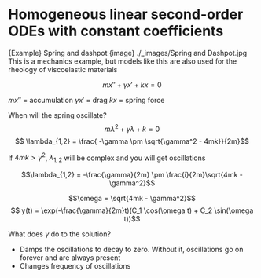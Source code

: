 # Homogeneous linear second-order ODEs with constant coefficients
{Example} Spring and dashpot
{image} ./_images/Spring and Dashpot.jpg
This is a mechanics example, but models like this are also used for the rheology of viscoelastic materials

$$ m x'' + \gamma x' + k x = 0 $$

$m x''$ = accumulation
$\gamma x'$ = drag
$k x$ = spring force

When will the spring oscillate?
$$m \lambda^2 + \gamma \lambda + k = 0$$
$$ \lambda_{1,2} = \frac{ -\gamma \pm \sqrt{\gamma^2 - 4mk}}{2m}$$

If $4mk > \gamma^2$, $\lambda_{1,2}$ will be complex and you will get oscillations

$$\lambda_{1,2} = -\frac{\gamma}{2m} \pm \frac{i}{2m}\sqrt{4mk - \gamma^2}$$

$$\omega = \sqrt{4mk - \gamma^2}$$
$$ y(t) = \exp(-\frac{\gamma}{2m}t)(C_1 \cos(\omega t) + C_2 \sin(\omega t))$$

What does $\gamma$ do to the solution?
- Damps the oscillations to decay to zero. Without it, oscillations go on forever and are always present
- Changes frequency of oscillations
